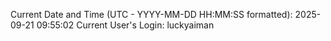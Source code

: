 Current Date and Time (UTC - YYYY-MM-DD HH:MM:SS formatted): 2025-09-21 09:55:02
Current User's Login: luckyaiman
